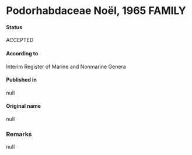 Podorhabdaceae Noël, 1965 FAMILY
=======

#### Status
ACCEPTED

#### According to
Interim Register of Marine and Nonmarine Genera

#### Published in
null

#### Original name
null

### Remarks
null